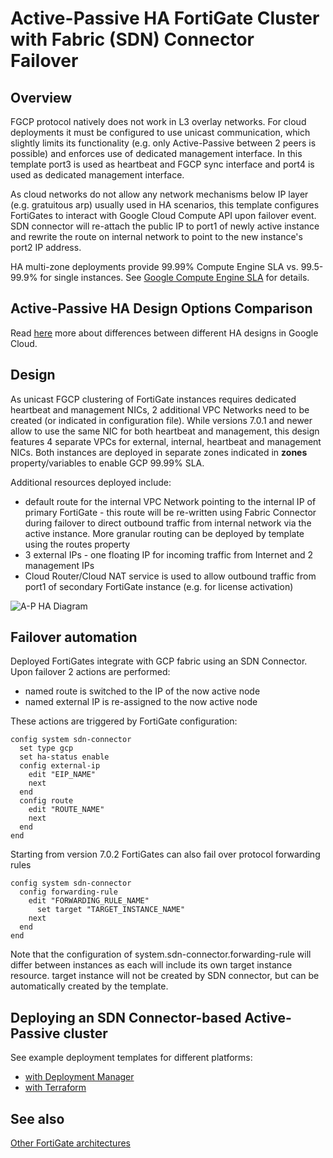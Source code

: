 # Active-Passive HA FortiGate Cluster with Fabric (SDN) Connector Failover
## Overview
FGCP protocol natively does not work in L3 overlay networks. For cloud deployments it must be configured to use unicast communication, which slightly limits its functionality (e.g. only Active-Passive between 2 peers is possible) and enforces use of dedicated management interface. In this template port3 is used as heartbeat and FGCP sync interface and port4 is used as dedicated management interface.

As cloud networks do not allow any network mechanisms below IP layer (e.g. gratuitous arp) usually used in HA scenarios, this template configures FortiGates to interact with Google Cloud Compute API upon failover event. SDN connector will re-attach the public IP to port1 of newly active instance and rewrite the route on internal network to point to the new instance's port2 IP address.

HA multi-zone deployments provide 99.99% Compute Engine SLA vs. 99.5-99.9% for single instances. See [Google Compute Engine SLA](https://cloud.google.com/compute/sla) for details.

## Active-Passive HA Design Options Comparison
Read [here](../../README.md#choosing-ha-architecture) more about differences between different HA designs in Google Cloud.

## Design
As unicast FGCP clustering of FortiGate instances requires dedicated heartbeat and management NICs, 2 additional VPC Networks need to be created (or indicated in configuration file). While versions 7.0.1 and newer allow to use the same NIC for both heartbeat and management, this design features 4 separate VPCs for external, internal, heartbeat and management NICs. Both instances are deployed in separate zones indicated in **zones** property/variables to enable GCP 99.99% SLA.

Additional resources deployed include:
- default route for the internal VPC Network pointing to the internal IP of primary FortiGate - this route will be re-written using Fabric Connector during failover to direct outbound traffic from internal network via the active instance. More granular routing can be deployed by template using the routes property
- 3 external IPs - one floating IP for incoming traffic from Internet and 2 management IPs
- Cloud Router/Cloud NAT service is used to allow outbound traffic from port1 of secondary FortiGate instance (e.g. for license activation)

![A-P HA Diagram](https://www.lucidchart.com/publicSegments/view/9fb2009b-32fa-4404-9009-4eb4529c988c/image.png)


## Failover automation
Deployed FortiGates integrate with GCP fabric using an SDN Connector. Upon failover 2 actions are performed:
- named route is switched to the IP of the now active node
- named external IP is re-assigned to the now active node

These actions are triggered by FortiGate configuration:

```
config system sdn-connector
  set type gcp
  set ha-status enable
  config external-ip
    edit "EIP_NAME"
    next
  end
  config route
    edit "ROUTE_NAME"
    next
  end
end
```

Starting from version 7.0.2 FortiGates can also fail over protocol forwarding rules

```
config system sdn-connector
  config forwarding-rule
    edit "FORWARDING_RULE_NAME"
      set target "TARGET_INSTANCE_NAME"
    next
  end
end
```

Note that the configuration of system.sdn-connector.forwarding-rule will differ between instances as each will include its own target instance resource. target instance will not be created by SDN connector, but can be automatically created by the template.

## Deploying an SDN Connector-based Active-Passive cluster
See example deployment templates for different platforms:
- [with Deployment Manager](deployment-manager)
- [with Terraform](terraform)

## See also
[Other FortiGate architectures](../../)
